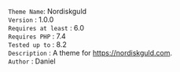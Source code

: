 `Theme Name`: Nordiskguld<br />
`Version` : 1.0.0 <br />
`Requires at least` : 6.0 <br />
`Requires PHP` : 7.4 <br />
`Tested up to` : 8.2 <br />
`Description` : A theme for https://nordiskguld.com. <br />
`Author` : Daniel
